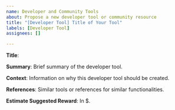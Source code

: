 ```yaml
---
name: Developer and Community Tools
about: Propose a new developer tool or community resource
title: "[Developer Tool] Title of Your Tool"
labels: [Developer Tool]
assignees: []

---
```


**Title**: 

**Summary**: 
Brief summary of the developer tool.

**Context**: 
Information on why this developer tool should be created.

**References**: 
Similar tools or references for similar functionalities.

**Estimate Suggested Reward**: 
In $.

